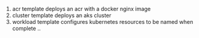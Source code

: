 1. acr template deploys an acr with a docker nginx image
2. cluster template deploys an aks cluster
3. workload template configures kubernetes resources to be named when complete ..
